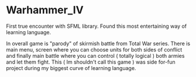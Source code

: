 # Warhammer_IV

First true encounter with SFML library.
Found this most entertaining way of learning language.

In overall game is "parody" of skirmish battle from Total War series. There is main menu, screen where you can choose
units for both sides of conflict and finally main battle where you can control ( totally logical ) both armies and let
them fight. This ( Im shouldn't call this game ) was side for-fun project during my biggest curve of learning language.
